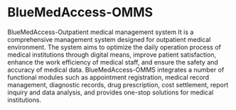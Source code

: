 # BlueMedAccess-OMMS
BlueMedAccess-Outpatient medical management system
It is a comprehensive management system designed for outpatient medical environment. The system aims to optimize the daily operation process of medical institutions through digital means, improve patient satisfaction, enhance the work efficiency of medical staff, and ensure the safety and accuracy of medical data. BlueMedAccess-OMMS integrates a number of functional modules such as appointment registration, medical record management, diagnostic records, drug prescription, cost settlement, report inquiry and data analysis, and provides one-stop solutions for medical institutions.
